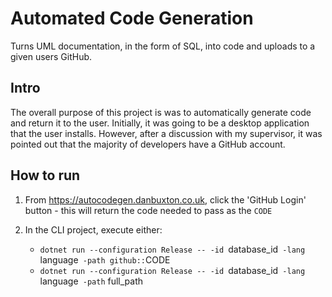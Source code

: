 # Automated Code Generation

<!--**This project was submitted in partial fulfillment of the award of the degree of BSc Software Engineering (Final Year Project)**-->

Turns UML documentation, in the form of SQL, into code and uploads to a given users GitHub.

## Intro
The overall purpose of this project is was to automatically generate code and return it to the user. Initially, it was going to be a desktop application that the user installs. However, after a discussion with my supervisor, it was pointed out that the majority of developers have a GitHub account. 

## How to run

1) From https://autocodegen.danbuxton.co.uk, click the 'GitHub Login' button - this will return the code needed to pass as the `CODE`

1) In the CLI project, execute either:

    - `dotnet run --configuration Release -- -id `database_id`  -lang  `language` -path github::`CODE
    - `dotnet run --configuration Release -- -id `database_id`  -lang  `language`  -path ` full_path

